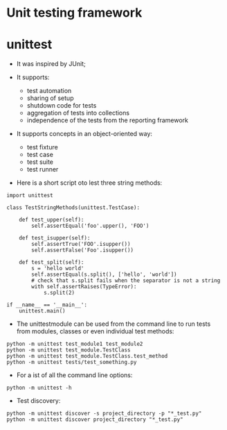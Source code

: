# Unit testing framework

# unittest

- It was inspired by JUnit;
- It supports:
    - test automation
    - sharing of setup
    - shutdown code for tests
    - aggregation of tests into collections
    - independence of the tests from the reporting framework
- It supports concepts in an object-oriented way:
    - test fixture
    - test case
    - test suite
    - test runner

- Here is a short script oto lest three string methods:
```
import unittest

class TestStringMethods(unittest.TestCase):

    def test_upper(self):
        self.assertEqual('foo'.upper(), 'FOO')

    def test_isupper(self):
        self.assertTrue('FOO'.isupper())
        self.assertFalse('Foo'.isupper())

    def test_split(self):
        s = 'hello world'
        self.assertEqual(s.split(), ['hello', 'world'])
        # check that s.split fails when the separator is not a string
        with self.assertRaises(TypeError):
            s.split(2)

if __name__ == '__main__':
    unittest.main()
```

- The unittestmodule can be used from the command line to run tests from modules, classes or even individual test methods:
```
python -m unittest test_module1 test_module2
python -m unittest test_module.TestClass
python -m unittest test_module.TestClass.test_method
python -m unittest tests/test_something.py
```

- For a ist of all the command line options:
```
python -m unittest -h
```

- Test discovery:
```
python -m unittest discover -s project_directory -p "*_test.py"
python -m unittest discover project_directory "*_test.py"
```